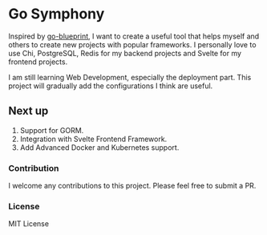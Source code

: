 # Go Symphony
Inspired by [go-blueprint](https://github.com/Melkeydev/go-blueprint), I want to create a useful tool that helps myself and others to create new projects with popular frameworks. I personally love to use Chi, PostgreSQL, Redis for my backend projects and Svelte for my frontend projects. 

I am still learning Web Development, especially the deployment part. This project will gradually add the configurations I think are useful.


## Next up


1. Support for GORM.
2. Integration with Svelte Frontend Framework.
3. Add Advanced Docker and Kubernetes support.

### Contribution

I welcome any contributions to this project. Please feel free to submit a PR.

### License

MIT License